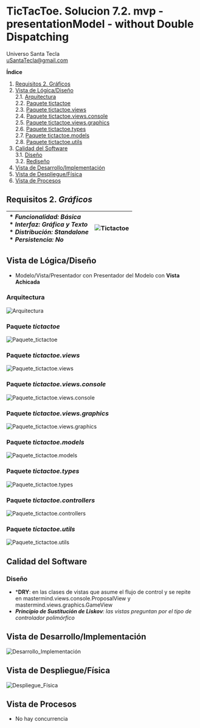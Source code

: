 # TicTacToe. Solucion 7.2. mvp - presentationModel - without Double Dispatching
Universo Santa Tecla  
[uSantaTecla@gmail.com](mailto:uSantaTecla@gmail.com)

**Índice**
1. [Requisitos 2. Gráficos](#requisitos-2-gráficos)
2. [Vista de Lógica/Diseño](#vista-de-lógicadiseño)  
   2.1. [Arquitectura](#arquitectura)  
   2.2. [Paquete tictactoe](#paquete-tictactoe)  
   2.3. [Paquete tictactoe.views](#paquete-tictactoeviews)  
   2.4. [Paquete tictactoe.views.console](#paquete-tictactoeviewsconsole)  
   2.5. [Paquete tictactoe.views.graphics](#paquete-tictactoeviewsgraphics)  
   2.6. [Paquete tictactoe.types](#paquete-tictactoetypes)  
   2.7. [Paquete tictactoe.models](#paquete-tictactoemodels)  
   2.8. [Paquete tictactoe.utils](#paquete-tictactoeutils)
3. [Calidad del Software](#calidad-del-software)  
   3.1. [Diseño](#diseño)  
   3.2. [Rediseño](#rediseño)
4. [Vista de Desarrollo/Implementación](#vista-de-desarrolloimplementación)
5. [Vista de Despliegue/Física](#vista-de-desplieguefísica)
6. [Vista de Procesos](#vista-de-procesos)

## Requisitos 2. *Gráficos*

| * _Funcionalidad: **Básica**_ <br/> * _Interfaz: **Gráfica y Texto**_ <br/> * _Distribución: **Standalone**_ <br/> * _Persistencia: **No**_  | ![Tictactoe](docs/images/tictactoe.png) |  
| :------- | :------: |

## Vista de Lógica/Diseño
- Modelo/Vista/Presentador con Presentador del Modelo con **Vista Achicada**

### Arquitectura

![Arquitectura](./docs/diagrams/out/arquitectura/arquitectura.svg)

### Paquete *tictactoe*

![Paquete_tictactoe](./docs/diagrams/out/paquetes/paqueteTicTacToe.svg)

### Paquete *tictactoe.views*

![Paquete_tictactoe.views](./docs/diagrams/out/paquetes/paqueteTicTacToeViews.svg)

### Paquete *tictactoe.views.console*

![Paquete_tictactoe.views.console](./docs/diagrams/out/paquetes/paqueteTicTacToeViewsConsole.svg)

### Paquete *tictactoe.views.graphics*

![Paquete_tictactoe.views.graphics](./docs/diagrams/out/paquetes/paqueteTicTacToeViewsGraphics.svg)

### Paquete *tictactoe.models*

![Paquete_tictactoe.models](./docs/diagrams/out/paquetes/paqueteTicTacToeModels.svg)

### Paquete *tictactoe.types*

![Paquete_tictactoe.types](./docs/diagrams/out/paquetes/paqueteTypes.svg)

### Paquete *tictactoe.controllers*

![Paquete_tictactoe.controllers](./docs/diagrams/out/paquetes/paqueteTicTacToeControllers.svg)

### Paquete *tictactoe.utils*

![Paquete_tictactoe.utils](./docs/diagrams/out/paquetes/paqueteUtils.svg)

## Calidad del Software

### Diseño

- ***DRY**: en las clases de vistas que asume el flujo de control y se repite en mastermind.views.console.ProposalView y mastermind.views.graphics.GameView  
- ***Principio de Sustitución de Liskov**: las vistas preguntan por el tipo de controlador polimórfico*

## Vista de Desarrollo/Implementación

![Desarrollo_Implementación](./docs/diagrams/out/vistas/desarrolloImplementacion.svg)

## Vista de Despliegue/Física

![Despliegue_Física](./docs/diagrams/out/vistas/despliegueFisica.svg)

## Vista de Procesos
- No hay concurrencia
